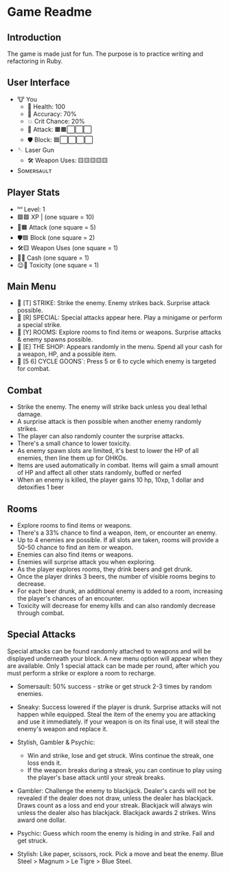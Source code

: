 # Game Readme

## Introduction
The game is made just for fun. The purpose is to practice writing and refactoring in Ruby.

## User Interface
- 🐮 You
  - 💓 Health: 100
  - 🎯 Accuracy: 70%
  - 💥 Crit Chance: 20%
  - 💢 Attack: 🟧🟧⬜⬜⬜
  - 🛡️ Block:  🟦⬜⬜⬜⬜
- 🪡 Laser Gun
  - 🛠️ Weapon Uses: 🟨🟨🟨🟨🟨
- Sᴏᴍᴇʀsᴀᴜʟᴛ

## Player Stats
- ˡᵛˡ Level: 1
- 🟩🟪 XP |        (one square = 10)
- 💢🟧 Attack      (one square = 5)
- 🛡️🟦 Block       (one square = 2)
- 🛠️🟨 Weapon Uses (one square = 1)
- 🤔💵 Cash        (one square = 1)
- 😉🍺 Toxicity    (one square = 1)

## Main Menu
- 🥷 [T] STRIKE:         Strike the enemy. Enemy strikes back. Surprise attack possible.
- 🐬 [R] SPECIAL:        Special attacks appear here. Play a minigame or perform a special strike.
- 💨 [Y] ROOMS:          Explore rooms to find items or weapons. Surprise attacks & enemy spawns possible.
- 🛒 [E] THE SHOP:       Appears randomly in the menu. Spend all your cash for a weapon, HP, and a possible item.
- 🎯 [5 6] CYCLE GOONS`: Press 5 or 6 to cycle which enemy is targeted for combat.

## Combat
- Strike the enemy. The enemy will strike back unless you deal lethal damage.
- A surprise attack is then possible when another enemy randomly strikes.
- The player can also randomly counter the surprise attacks.
- There's a small chance to lower toxicity.
- As enemy spawn slots are limited, it's best to lower the HP of all enemies, then line them up for OHKOs.
- Items are used automatically in combat. Items will gaim a small amount of HP and affect all other stats randomly, buffed or nerfed
- When an enemy is killed, the player gains 10 hp, 10xp, 1 dollar and detoxifies 1 beer

## Rooms
- Explore rooms to find items or weapons.
- There's a 33% chance to find a weapon, item, or encounter an enemy.
- Up to 4 enemies are possible. If all slots are taken, rooms will provide a 50-50 chance to find an item or weapon.
- Enemies can also find items or weapons.
- Enemies will surprise attack you when exploring.
- As the player explores rooms, they drink beers and get drunk.
- Once the player drinks 3 beers, the number of visible rooms begins to decrease.
- For each beer drunk, an additional enemy is added to a room, increasing the player's chances of an encounter.
- Toxicity will decrease for enemy kills and can also randomly decrease through combat.

## Special Attacks
Special attacks can be found randomly attached to weapons and will be displayed underneath your block. A new menu option will appear when they are available. Only 1 special attack can be made per round, after which you must perform a strike or explore a room to recharge.

- Somersault: 50% success - strike or get struck 2-3 times by random enemies.
- Sneaky: Success lowered if the player is drunk. Surprise attacks will not happen while equipped. Steal the item of the enemy you are attacking and use it immediately. If your weapon is on its final use, it will steal the enemy's weapon and replace it.

- Stylish, Gambler & Psychic:
  - Win and strike, lose and get struck. Wins continue the streak, one loss ends it.
  - If the weapon breaks during a streak, you can continue to play using the player's base attack until your streak breaks.

- Gambler: Challenge the enemy to blackjack. Dealer's cards will not be revealed if the dealer does not draw, unless the dealer has blackjack. Draws count as a loss and end your streak. Blackjack will always win unless the dealer also has blackjack. Blackjack awards 2 strikes. Wins award one dollar.

- Psychic: Guess which room the enemy is hiding in and strike. Fail and get struck.
- Stylish: Like paper, scissors, rock. Pick a move and beat the enemy. Blue Steel > Magnum > Le Tigre > Blue Steel.
